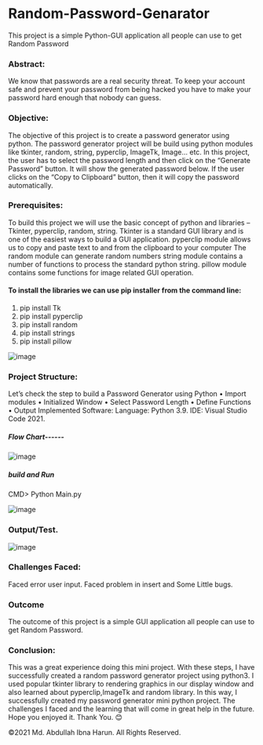 # Random-Password-Genarator
This project is a simple Python-GUI application all people can use to get  Random Password

### Abstract:
We know that passwords are a real security threat. To keep your account safe and prevent your password from being hacked you have to make your password hard enough that nobody can guess.
### Objective:
The objective of this project is to create a password generator using python. The password generator project will be build using python modules like tkinter, random, string, pyperclip, ImageTk, Image... etc.
In this project, the user has to select the password length and then click on the “Generate Password” button. It will show the generated password below. If the user clicks on the “Copy to Clipboard” button, then it will copy the password automatically.

### Prerequisites:
To build this project we will use the basic concept of python and libraries – Tkinter, pyperclip, random, string.
	Tkinter is a standard GUI library and is one of the easiest ways to build a GUI application.
	pyperclip module allows us to copy and paste text to and from the clipboard to your computer
	The random module can generate random numbers
	string module contains a number of functions to process the standard python string.
	pillow module contains some functions for image related GUI operation.
  
#### To install the libraries we can use pip installer from the command line:

1)	pip install Tk
2)	pip install pyperclip
3)	pip install random
4)	pip install strings
5)	pip install pillow

![image](https://user-images.githubusercontent.com/60839928/128632188-3f3003b9-171d-4995-9596-b65634b88423.png)

### Project Structure:
Let’s check the step to build a Password Generator using Python
•	Import modules
•	Initialized Window
•	Select Password Length
•	Define Functions
•	Output
Implemented Software: 
	Language: Python 3.9.
	IDE: Visual Studio Code 2021. 
##### Flow Chart------

![image](https://user-images.githubusercontent.com/60839928/128632206-1fcbe838-70a9-4d8a-a020-a39e3024209d.png)

##### build and Run

CMD> Python Main.py

![image](https://user-images.githubusercontent.com/60839928/128632231-0c6928df-ff85-4f74-8cfa-996b9fdebbfc.png)

### Output/Test.
![image](https://user-images.githubusercontent.com/60839928/128632316-21a6347e-f2bb-4d18-b912-d236b24a2cd3.png)

### Challenges Faced:
Faced error user input. Faced problem in insert and Some Little bugs.
### Outcome
The outcome of this project is a simple GUI application all people can use to get Random Password.

### Conclusion:
This was a great experience doing this mini project. With these steps, I have successfully created a random password generator project using python3. I used popular tkinter library to rendering graphics in our display window and also learned about pyperclip,ImageTk and random library. In this way, I successfully created my password generator mini python project. The challenges I faced and the learning that will come in great help in the future. Hope you enjoyed it.
Thank You. 😊




©2021 Md. Abdullah Ibna Harun. All Rights Reserved.
